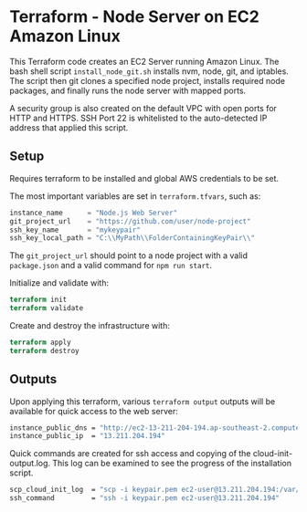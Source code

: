 # Terraform - Node Server on EC2 Amazon Linux

This Terraform code creates an EC2 Server running Amazon Linux. The bash shell script `install_node_git.sh` installs nvm, node, git, and iptables. The script then git clones a specified node project, installs required node packages, and finally runs the node server with mapped ports.

A security group is also created on the default VPC with open ports for HTTP and HTTPS. SSH Port 22 is whitelisted to the auto-detected IP address that applied this script.

## Setup

Requires terraform to be installed and global AWS credentials to be set.

The most important variables are set in `terraform.tfvars`, such as:

```terraform
instance_name      = "Node.js Web Server"
git_project_url    = "https://github.com/user/node-project"
ssh_key_name       = "mykeypair"
ssh_key_local_path = "C:\\MyPath\\FolderContainingKeyPair\\"
```

The `git_project_url` should point to a node project with a valid `package.json` and a valid command for `npm run start`.

Initialize and validate with:

```terraform
terraform init
terraform validate
```

Create and destroy the infrastructure with:

```terraform
terraform apply
terraform destroy
```

## Outputs

Upon applying this terraform, various `terraform output` outputs will be available for quick access to the web server:

```bash
instance_public_dns = "http://ec2-13-211-204-194.ap-southeast-2.compute.amazonaws.com"
instance_public_ip  = "13.211.204.194"
```

Quick commands are created for ssh access and copying of the cloud-init-output.log. This log can be examined to see the progress of the installation script.

```bash
scp_cloud_init_log  = "scp -i keypair.pem ec2-user@13.211.204.194:/var/log/cloud-init-output.log cloud-init-output.log"
ssh_command         = "ssh -i keypair.pem ec2-user@13.211.204.194"
```
